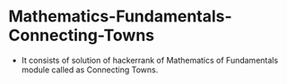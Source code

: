 # Mathematics-Fundamentals-Connecting-Towns
- It consists of solution of hackerrank of Mathematics of Fundamentals module called as Connecting Towns.
